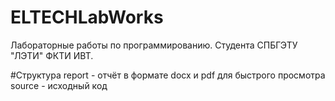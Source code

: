 # ELTECHLabWorks
Лабораторные работы по программированию. Студента СПБГЭТУ "ЛЭТИ" ФКТИ ИВТ.

#Структура
report - отчёт в формате docx и pdf для быстрого просмотра<br>
source - исходный код

